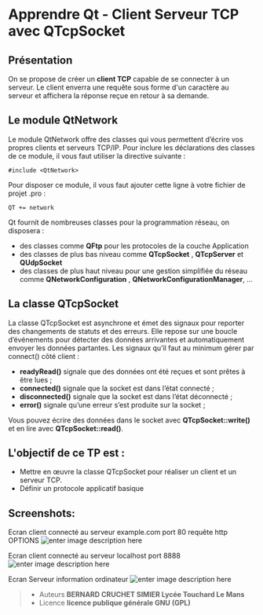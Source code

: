 ﻿Apprendre Qt  -   Client Serveur TCP avec QTcpSocket
================
Présentation
----
On se propose de créer un **client TCP** capable de se connecter à un serveur. Le client enverra une requête  sous forme d'un caractère au serveur et affichera la réponse reçue en retour à sa demande.

Le module QtNetwork
-----

Le module QtNetwork offre des classes qui vous permettent d’écrire vos propres clients et serveurs TCP/IP. Pour inclure les déclarations des classes de ce module, il vous faut utiliser la directive suivante :

    #include <QtNetwork>

Pour disposer ce module, il vous faut ajouter cette ligne à votre fichier de projet .pro :

    QT += network

Qt fournit de nombreuses classes pour la programmation réseau, on disposera :

 - des classes comme **QFtp** pour les protocoles de la couche Application
 - des classes de plus bas niveau comme **QTcpSocket** ,  **QTcpServer** et **QUdpSocket**
 - des classes de plus haut niveau pour une gestion simplifiée du réseau comme **QNetworkConfiguration** ,  **QNetworkConfigurationManager**, ...
 
La classe QTcpSocket
--------
La classe QTcpSocket est asynchrone et émet des signaux pour reporter des changements de statuts et des erreurs. Elle repose sur une boucle d’événements pour détecter des données arrivantes et automatiquement envoyer les données partantes.
Les signaux qu’il faut au minimum gérer par connect() côté client :
 - **readyRead()** signale que des données ont été reçues et sont prêtes à être lues ;
 -  **connected()** signale que la socket est dans l’état connecté ;
 - **disconnected()** signale que la socket est dans l’état déconnecté ;
 - **error()** signale qu’une erreur s’est produite sur la socket ;
 
Vous pouvez écrire des données dans le socket avec **QTcpSocket::write()** 
et en lire avec **QTcpSocket::read()**.
 
L'objectif de ce TP est :
---
 - Mettre en œuvre la classe QTcpSocket pour réaliser un client et un serveur TCP.
 - Définir un protocole applicatif basique
 
Screenshots:
----
Ecran client connecté au serveur example.com  port 80 requête http OPTIONS
![enter image description here](https://lh3.googleusercontent.com/-5UqN5eojulA/WhmNaCMEzNI/AAAAAAAANQQ/UPcpDMX_eW0J4wWFxpwwuEs_H3achUqFwCLcBGAs/s0/Capture.PNG "Capture.PNG")

Ecran client connecté au serveur localhost port 8888 
![enter image description here](https://lh3.googleusercontent.com/-F6lJaYu-V8I/WhmOeOS74VI/AAAAAAAANQc/Si1vGILe3fs1NEmjnd-nqWjcehhS4WpOwCLcBGAs/s0/Client.PNG "Client.PNG")

Ecran Serveur information ordinateur
![enter image description here](https://lh3.googleusercontent.com/-X8Iha25Tb1Q/WhmOuwSWUwI/AAAAAAAANQo/3QyDZcBpz20XHdh4kZYtL6uc8LAwxTKRQCLcBGAs/s0/Serveur.PNG "Serveur.PNG")
> - Auteurs  **BERNARD CRUCHET SIMIER Lycée Touchard Le Mans**
> - Licence  **licence publique générale GNU (GPL)**
